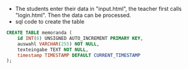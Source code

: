 - The students enter their data in "input.html", the teacher first calls "login.html". Then the data can be processed.
- sql code to create the table

``` sql
CREATE TABLE memoranda (
    id INT(6) UNSIGNED AUTO_INCREMENT PRIMARY KEY,
    auswahl VARCHAR(255) NOT NULL,
    texteingabe TEXT NOT NULL,
    timestamp TIMESTAMP DEFAULT CURRENT_TIMESTAMP
);
```
